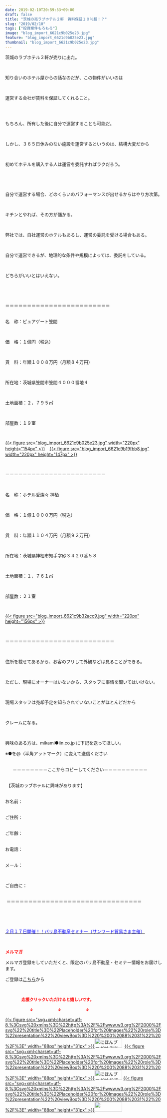 ```yaml
---
date: 2019-02-10T20:59:53+09:00
draft: false
title: "茨城の売ラブホテル２軒　賃料保証１０％超！？"
slug: "2019/02/10"
tags: ["投資案件もろもろ"]
image: "blog_import_6621c9b025e23.jpg"
feature: "blog_import_6621c9b025e23.jpg"
thumbnail: "blog_import_6621c9b025e23.jpg"
---
```

<p>茨城のラブホテル２軒が売りに出た。</p><p> </p><p>知り合いのホテル屋からの話なのだが、この物件がいいのは</p><p> </p><p>運営する会社が賃料を保証してくれること。</p><p> </p><p><br/>もちろん、所有した後に自分で運営することも可能だ。</p><p> </p><p>しかし、３６５日休みのない施設を運営するというのは、結構大変だから</p><p> </p><p>初めてホテルを購入する人は運営を委託すればラクだろう。</p><p> </p><p> </p><p>自分で運営する場合、どのくらいのパフォーマンスが出せるからはやり方次第。</p><p> </p><p>キチンとやれば、その方が儲かる。</p><p> </p><p>弊社では、自社運営のホテルもあるし、運営の委託を受ける場合もある。</p><p> </p><p>自分で運営できるが、地理的な条件や規模によっては、委託をしている。</p><p> </p><p>どちらがいいとはいえない。</p><p> </p><p> </p><p>＝＝＝＝＝＝＝＝＝＝＝＝＝＝＝＝＝＝＝＝＝＝＝＝</p><p><br/>名　称：ピュアゲート笠間</p><p> </p><p>価　格：１億円（税込）</p><p> </p><p>賃　料：年額１００８万円（月額８４万円）</p><p> </p><p>所在地：茨城県笠間市笠間４０００番地４</p><p> </p><p>土地面積：２，７９５㎡</p><p> </p><p>部屋数：１９室</p><p> </p><p><a href="blog_import_6621c9b025e23.jpg">{{< figure src="blog_import_6621c9b025e23.jpg" width="220px" height="154px" >}}</a>　<a href="blog_import_6621c9b19fbb8.jpg">{{< figure src="blog_import_6621c9b19fbb8.jpg" width="220px" height="147px" >}}</a></p><p> </p><p>＝＝＝＝＝＝＝＝＝＝＝＝＝＝＝＝＝＝＝＝＝＝＝</p><p> </p><p>名　称：ホテル愛燦々 神栖</p><p> </p><p>価　格：１億１０００万円（税込）</p><p> </p><p>賃　料：年額１１０４万円（月額９２万円）</p><p> </p><p>所在地：茨城県神栖市知手字砂３４２０番５８</p><p> </p><p>土地面積：１，７６１㎡</p><p> </p><p>部屋数：２１室</p><p> </p><p><a href="blog_import_6621c9b32acc9.jpg">{{< figure src="blog_import_6621c9b32acc9.jpg" width="220px" height="156px" >}}</a></p><p> </p><p>＝＝＝＝＝＝＝＝＝＝＝＝＝＝＝＝＝＝＝＝＝＝＝＝＝</p><p> </p><p>住所を載せてあるから、お客のフリして外観などは見ることができる。</p><p> </p><p>ただし、現場にオーナーはいないから、スタッフに事情を聞いてはいけない。</p><p> </p><p>現場スタッフは売却予定を知らされていないことがほとんどだから</p><p> </p><p>クレームになる。</p><p> </p><p>興味のある方は、mikami●iin.co.jp に下記を送ってほしい。</p><p>※●を@（半角アットマーク）に変えて送信ください</p><p><br/>      ＝＝＝＝＝＝＝＝ここからコピーしてください＝＝＝＝＝＝＝＝＝＝</p><p><br/> 【茨城のラブホテルに興味があります】</p><p><br/>お名前：</p><p><br/>ご住所：</p><p><br/>ご年齢：</p><p><br/>お電話：</p><p><br/>メール：</p><p> </p><p>ご自由に：</p><p><br/> ＝＝＝＝＝＝＝＝＝＝＝＝＝＝＝＝＝＝＝＝＝＝＝＝＝＝＝＝＝＝＝</p><p> </p><p> </p><p><a href="http://www.sunward-t.co.jp/seminar/2019/02/17_ek/index.html" target="_blank"><span style="color: rgb(0, 0, 255);">２月１７日開催！！バリ島不動産セミナー（サンワード貿易さま主催）</span></a></p><p> </p><p><span style="font-weight: bold;"><span style="color: rgb(255, 0, 0);">メルマガ</span></span></p><p>メルマガ登録をしていただくと、限定のバリ島不動産・セミナー情報をお届けします。</p><p>ご登録は<a href="f9eeVI" target="_blank">こちら</a>から</p><p style="text-align: center;"> </p><p><font color="#ff0000" size="2"><strong>　　　　応援クリックいただけると嬉しいです。</strong></font></p><p><font color="#ff0000" size="2"><strong>　　　　　　↓　　　　　　↓　　　　　　↓</strong></font></p><p><a href="ranking.html?p_cid=01260127" id="&amp;blogmura_banner">{{< figure src="svg+xml;charset=utf-8,%3Csvg%20xmlns%3D%22http%3A%2F%2Fwww.w3.org%2F2000%2Fsvg%22%20title%3D%22Placeholder%20for%20Images%22%20role%3D%22presentation%22%20viewBox%3D%220%200%2088%2031%22%20%2F%3E" width="88px" height="31px" >}}<noscript><img alt="にほんブログ村 海外生活ブログ バリ島情報へ" border="0" height="31" src="//overseas.blogmura.com/bali/img/bali88_31.gif" width="88"></noscript></a>  <a href="ranking.html?p_cid=01260127" id="&amp;blogmura_banner">{{< figure src="svg+xml;charset=utf-8,%3Csvg%20xmlns%3D%22http%3A%2F%2Fwww.w3.org%2F2000%2Fsvg%22%20title%3D%22Placeholder%20for%20Images%22%20role%3D%22presentation%22%20viewBox%3D%220%200%2088%2031%22%20%2F%3E" width="88px" height="31px" >}}<noscript><img alt="にほんブログ村 投資ブログ 不動産投資へ" border="0" height="31" src="//investment.blogmura.com/hudousantoushi/img/hudousantoushi88_31.gif" width="88"></noscript></a> <a href="link.php?1804582" title="人気ブログランキングへ">{{< figure src="svg+xml;charset=utf-8,%3Csvg%20xmlns%3D%22http%3A%2F%2Fwww.w3.org%2F2000%2Fsvg%22%20title%3D%22Placeholder%20for%20Images%22%20role%3D%22presentation%22%20viewBox%3D%220%200%2088%2031%22%20%2F%3E" width="88px" height="31px" >}}<noscript><img border="0" height="31" src="https://blog.with2.net/img/banner/banner_22.gif" width="88"></noscript></a></p><p> </p>

